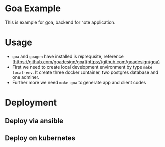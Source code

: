 # Goa Example
This is example for goa, backend for note application.

# Usage
* `goa` and `goagen` have installed is reprequsite, reference [https://github.com/goadesign/goa](https://github.com/goadesign/goa)
* First we need to create local development environment by type `make local-env`. It create three docker container, two postgres database and one adminer.
* Further more we need `make goa` to generate app and client codes

# Deployment
## Deploy via ansible

## Deploy on kubernetes